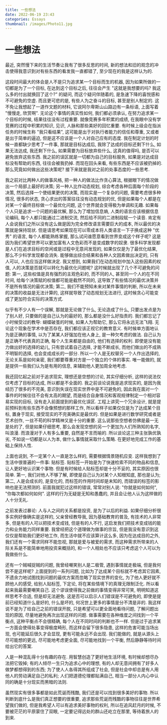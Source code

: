 ```yaml
---
title: 一些想法
date: 2022-06-19 23:43
categories: Essays
thumbnail: /images/Photo11.jpg
---
```


# 一些想法

最近, 突然慢下来的生活节奏让我有了很多反思的时间, 新的想法和旧的观念的冲击使得我意识到对有些东西的看发我一直都错了, 至少现在的我是这样认为的.

这段时间最大的体会是人不是只为追求某一个目标而生的机器, 因为如果所做的一切都是为了一个目标, 在达到这个目标之后, 往往会产生 "这就是我想要的吗? 我这么多的付出就换回了这个?" 的疑问, 而这个疑问伴随着的, 是急速下降的喜悦感和不可避免的空虚. 而且更可悲的是, 有些人为之奋斗的目标, 甚至是别人制定的. 这不免让我想起了一道作文题的材料, 它说阿尔卑斯山山路边有一条标语, 上面写着 "慢慢走, 欣赏啊". 无论这个事情的真实性如何, 我们都必须承认, 在努力追求某一个目标的时候, 结果往往没有过程重要. 就像竞赛多年积累的成绩, 在我眼中没有学竞赛的过程中积累的知识, 见识, 人脉和那些美好的回忆重要. 有时候上级会在指派任务的时候生称 "我只看结果", 这可能是出于对执行者能力的信任和尊重, 又或者是出于简单的逼迫, 但是这不应该是一个人对自己应有的态度. 我在制定计划的时候一直都缺少思考了一件事, 那就是目标达成后, 我除了达成的目标还剩下什么, 如果无法达成, 我还剩下什么, 如果需要为目标放弃些什么, 这真的值得吗, 是否可以避免放弃这些东西. 我之前的误区就是一切都为自己的目标服务, 如果是对达成目标没有帮助的东西, 往往会被我扔掉. 而现在回头来看, 有些东西是不应该被扔掉的. 那么究竟如何做出这些决策呢? 接下来就是我对之前的处事态度的一些思考.

我之前对比两种人的做事风格, 把一种人的做法比作贪心算法, 根据眼下的情况做出一个局部上最好的决策; 另一种人比作动态规划, 综合考虑各种后面每个阶段的决策, 然后选择一个使结果更优的决策, 而现实是一个复杂的问题, 需要考虑很多种情况, 很多的状态, 贪心求出的答案往往没有动态规划的优, 但是如果每个人都是在对某一个最终目标做一个最优化问题, 这个世界就会变得极为单调和无趣. 如果每个人只是追求一个问题的最优解, 那么为了增加信息熵, 人类的语言应该根据信息论编码, 每个人都只能通过二进制交流, 然后给不同的二进制段赋一个读音. 肯定有人会说我们之所以没有这么做是因为完全修改语言需要巨大的成本, 所以最优的决策就是保持现状. 但是请思考如果现在可以零成本将人类语言一下子换成这种 "优秀" 的语言, 每个人都能熟练掌握, 那么试问谁愿意看到世界变成这个样子呢? 这是因为我们希望世界可以更加富有人文色彩而不是变成数字的奴隶. 很多科学发现都是人们在追求目标的空闲或是过程中无意间发现的, 如果仅仅是为了最优化结果, 那么不少科学发现都会消失. 能够做出综合结果和各种人文因素做出决定的, 只有人可以, 人也应当这样做决定. 我又想到, 如果我们在动态规划中加入这些因素的权值, 人的决策是否就可以转化为最优化问题呢? 这时候就出现了几个不可避免的问题: 第一, 这些权值是具有强烈的主观色彩的, 而不同的人, 甚至同一个人的在不同时间, 给每个决策赋的权值都可能是截然不同的, 这导致了有些情况的最优决策并不是所有情况的最优决策; 第二, 我们不能预知未来对某件事情的判断, 所以在未来的决策的收益是无法计算的, 这样就导致了动态规划无法进行, 这时候贪心可能变成了更加符合实际的决策方式.

似乎有不少人有一个误解, 那就是无论做了什么, 无论造成了什么, 只要出发点是为了别人好, 只要做的是自己认为的最好的, 那么都是没什么好指责的. 我们都忘记了小时候受过的教导: 蝴蝶破茧的时候, 如果人为帮助它, 那么它将永远无法飞翔. 无论这个现象在学术中是否存在, 我们都应该正视它的教育意义. 有时候单方面地认为是正确的事情, 以为了某某人好强加在他人身上, 是一种欠考虑的做法. 自己认为是正确不代表真的正确, 每个人生来都是自由的, 他们有选择的权利. 即使是没有能力做出好的选择的幼儿, 只有尝试着自己选择, 才能不断成长, 而他们做出的不成熟不明智的选择, 也会变成成长的一部分. 所以一个人是无权替另一个人作出选择的, 无论关系是如何亲密, 我们都要尊重对方是一个独立的个体的事实. 唯一能做的, 就是提供一些我们认为是有用的信息, 来辅助他人更加周全地考虑.

我还回忆起之前对于追求现实, 理想还是空想的讨论, 其实仔细分析, 这样的说法仅仅考虑了目标的达成, 所以都是不全面的. 我之前谈论说我是追求现实的, 是因为我经历了很多的不完美, 意识到失误在现实世界中是不可避免的, 因此我在面对一个事件的时候往往不会有太高的期望, 而是结合自身情况和客观规律制定一个相对容易实现的目标, 没有走入前面提到的最优化误区. 工程上讲究一个冗余设计, 就是提前预料到有些东西不会像预想的那样工作, 所以看样子如果仅仅是为了达成某个目标, 置身于现实, 接受现实的不完美确实是最优的. 但是如果是进行数学研究或者是艺术创作, 一丝不苟的科学精神又是十分的重要. 这么说那些空想者仿佛是最一无是处的了, 但是如果仔细思考, 那么会发现空想的另一个更加为人们所熟知的名字, 叫浪漫. 而浪漫对于人有多么重要, 自然是不言而喻的. 所以谈论这三种主张孰优孰劣, 不如说一切都是以人为本, 做什么事情就采取什么策略. 在更好地完成工作的基础上保持人性.

上面也说到, 不一定某个人一直是怎么样的, 需要根据情景随机应变. 这样我想到了生活中很普遍的一件事: 贴标签. 贴标签一开始是为了快速检索不同的物品和信息, 让人更好地认识某个事物. 但是有时候给人贴标签却是十分不妥的, 其实原因也很简单. 第一, 我们对他人不够了解, 即使是自己认为对某个人知根知底, 那也是认为; 第二, 人是会成长的, 是变化的, 而标签的作用时间却是未知的, 而错误的标签的影响也是无法预测的. 前面我就犯过这样的错误, 常常对别人说: "你就是如何如何", "你每次都如何如何". 这样的行为无疑是无知和愚蠢的, 并且会让他人认为这样做的人十分无礼.

之前发表过暴论: 人与人之间的关系都是投资, 是为了以后的利益. 如果仔细分析很多实例好像确实是这样的, 父亲曾经教导我, 因为基础教育的普及, 有技术的人非常多, 但是有的人可以把技术变成钱, 但是有的人不行, 这启发我们把技术变成钱的能力和业务能力同样重要. 我曾经把这个道理做为做事的宗旨, 但是我没有意识到这仅仅是帮助我们更好地工作, 而生活中就不应该算计这么多, 因为在达成目的之外, 我们还有一个需求同样不能忽视, 那就是爱与被爱的需求, 而这种需求所带来的人际关系是不能简单地用投资来概括的, 和一个人相处也不应该只考虑这个人可以为我做些什么.

还有一个贼喊捉贼的问题, 我曾经嘲笑别人是二极管, 遇到事情就走极端, 但是我何尝不是这样呢? 上面提到的一系列问题, 比如为了达成某个目标就不考虑其它因素, 不遗余力地试图找到问题的最优方案而忽略了现实世界的变化, 为了他人更好就不顾他人的感受, 给别人贴标签, 下定论, 将在某些情境下的真理无限制泛化. 所以看起来我最需要嘲笑自己. 这个谬误使得我之前做的事情变得非常可笑, 明明知道这样思考不合适, 但是却无法避免. 这是否可以启示人们错误是不可避免的, 即使是提前已经知道什么是好的, 什么是坏的, 何况世上更多的事情是分不清是非的. 我这样说不是为了给自己之前的错误开脱, 只是希望可以更全面地看待问题, 了解问题出现的原因, 尽量地避免再次出现这样的问题. 做事需要在各种维度之间找到一个平衡点, 这种平衡点不会很精确, 每个人在不同时间的判断也不一样. 但是过于追求某一方面会使得处事变得极度畸形, 而这样会留下很多隐患, 这样的危害可能当场出现, 也可能延后很久才会显现, 更有可能永远不会出现. 我们能做的, 就是从源头上尽可能想的更远, 尽可能地考虑更全面, 尽可能地找到一个平衡, 然后静静等待时间给出它的答案.

人是一种混乱得十分有趣的存在. 用智慧创造了更好地生活环境, 有时候却想尽办法把它毁掉; 有的人倾尽一生只为追求心中的理想, 有的人却无意间拥有了好多人做梦都想得到的东西; 为了使人人各得其所组成了社会, 但是社会中却总是有人用他人的劳动满足自己的私利; 人们把道德伦理都贴满自己, 相当一部分人内心中认同的确是十分现实而黑暗的法则.

虽然现实有很多事都是如此荒诞而残酷, 我们还是可以找到很多美好的事物. 所以判断到底什么是我们真正想要的很重要, 追求那些荒诞而残酷的事物往往是世界希望我们做的, 但是我希望人可以有追求美好事物的权利, 所以在追风赶月的时候, 不要被茫茫的平原蒙住了双眼, 一定要记得远处的群山还屹立在那里, 等待着旅人的到来.